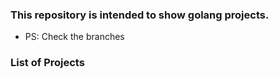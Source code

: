 ### This repository is intended to show golang projects.
 
- PS: Check the branches

### List of Projects